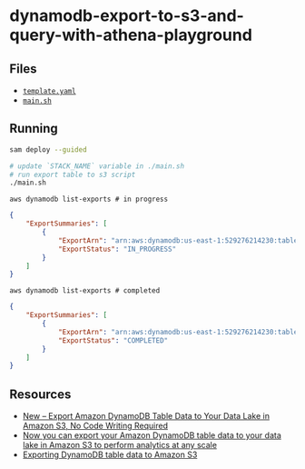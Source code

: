 # dynamodb-export-to-s3-and-query-with-athena-playground

## Files

* [`template.yaml`](template.yaml)
* [`main.sh`](main.sh)

## Running

```sh
sam deploy --guided

# update `STACK_NAME` variable in ./main.sh
# run export table to s3 script
./main.sh
```

`aws dynamodb list-exports # in progress`
```json
{
    "ExportSummaries": [
        {
            "ExportArn": "arn:aws:dynamodb:us-east-1:529276214230:table/dynamodb-export-to-s3-and-query-with-athena-playground-v2-MyTable-1WGSJ3W2WJWPK/export/01605130432834-8a918b87",
            "ExportStatus": "IN_PROGRESS"
        }
    ]
}
```

`aws dynamodb list-exports # completed`
```json
{
    "ExportSummaries": [
        {
            "ExportArn": "arn:aws:dynamodb:us-east-1:529276214230:table/dynamodb-export-to-s3-and-query-with-athena-playground-v2-MyTable-1WGSJ3W2WJWPK/export/01605130432834-8a918b87",
            "ExportStatus": "COMPLETED"
        }
    ]
}
```

## Resources

* [New – Export Amazon DynamoDB Table Data to Your Data Lake in Amazon S3, No Code Writing Required](https://aws.amazon.com/blogs/aws/new-export-amazon-dynamodb-table-data-to-data-lake-amazon-s3/)
* [Now you can export your Amazon DynamoDB table data to your data lake in Amazon S3 to perform analytics at any scale](https://aws.amazon.com/about-aws/whats-new/2020/11/now-you-can-export-your-amazon-dynamodb-table-data-to-your-data-lake-in-amazon-s3-to-perform-analytics-at-any-scale/)
* [Exporting DynamoDB table data to Amazon S3](https://docs.aws.amazon.com/amazondynamodb/latest/developerguide/DataExport.html)
